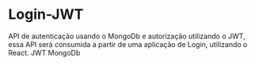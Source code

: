# Login-JWT
API de autenticação usando o MongoDb e autorização utilizando o JWT, essa API será consumida a partir de uma aplicação de Login, utilizando o React.
JWT
MongoDb

